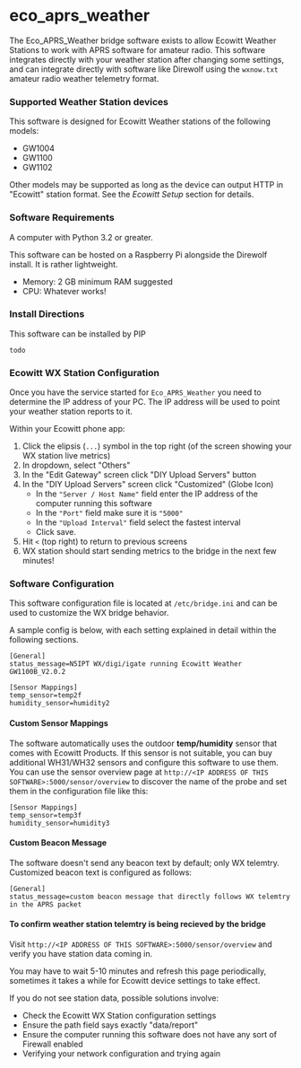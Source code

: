 # eco_aprs_weather

The Eco_APRS_Weather bridge software exists to allow Ecowitt Weather Stations to work with APRS software for amateur radio. This software integrates directly with your weather station after changing some settings, and can integrate directly with software like Direwolf using the `wxnow.txt` amateur radio weather telemetry format.

### Supported Weather Station devices

This software is designed for Ecowitt Weather stations of the following models:

* GW1004
* GW1100
* GW1102 

Other models may be supported as long as the device can output HTTP in "Ecowitt" station format. See the *Ecowitt Setup* section for details.

### Software Requirements

A computer with Python 3.2 or greater.

This software can be hosted on a Raspberry Pi alongside the Direwolf install. It is rather lightweight.

* Memory: 2 GB minimum RAM suggested
* CPU: Whatever works!


### Install Directions

This software can be installed by PIP

```
todo
````

### Ecowitt WX Station Configuration

Once you have the service started for `Eco_APRS_Weather` you need to determine the IP address of your PC.
The IP address will be used to point your weather station reports to it.

Within your Ecowitt phone app:

1. Click the elipsis (`...`) symbol in the top right (of the screen showing your WX station live metrics)
2. In dropdown, select "Others"
3. In the "Edit Gateway" screen click "DIY Upload Servers" button
4. In the "DIY Upload Servers" screen click "Customized" (Globe Icon)
   * In the `"Server / Host Name"` field enter the IP address of the computer running this software
   * In the `"Port"` field make sure it is `"5000"`
   * In the `"Upload Interval"` field select the fastest interval
   * Click save.
5. Hit `<` (top right) to return to previous screens
6. WX station should start sending metrics to the bridge in the next few minutes!

### Software Configuration

This software configuration file is located at `/etc/bridge.ini` and can be used to customize the WX bridge behavior.

A sample config is below, with each setting explained in detail within the following sections.

```
[General]
status_message=N5IPT WX/digi/igate running Ecowitt Weather GW1100B_V2.0.2

[Sensor Mappings]
temp_sensor=temp2f
humidity_sensor=humidity2
```

#### Custom Sensor Mappings

The software automatically uses the outdoor **temp/humidity** sensor that comes with Ecowitt Products. If this sensor is not suitable, you can buy additional WH31/WH32 sensors and configure this software to use them. You can use the sensor overview page at `http://<IP ADDRESS OF THIS SOFTWARE>:5000/sensor/overview` to discover the name of the probe and set them in the configuration file like this:

```
[Sensor Mappings]
temp_sensor=temp3f
humidity_sensor=humidity3
```

#### Custom Beacon Message

The software doesn't send any beacon text by default; only WX telemtry. Customized beacon text is configured as follows:

```
[General]
status_message=custom beacon message that directly follows WX telemtry in the APRS packet
```

#### To confirm weather station telemtry is being recieved by the bridge

Visit `http://<IP ADDRESS OF THIS SOFTWARE>:5000/sensor/overview` and verify you have station data coming in.

You may have to wait 5-10 minutes and refresh this page periodically, sometimes it takes a while for Ecowitt device settings to take effect.

If you do not see station data, possible solutions involve:

* Check the Ecowitt WX Station configuration settings
* Ensure the path field says exactly "data/report"
* Ensure the computer running this software does not have any sort of Firewall enabled
* Verifying your network configuration and trying again
